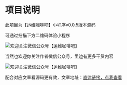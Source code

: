 # 项目说明

此项目为【运维咖啡吧】小程序v0.0.5版本源码

可通过扫描下方二维码体验小程序

![欢迎关注微信公众号【运维咖啡吧】](/images/miniprogram.jpg)

当然也欢迎你关注作者微信公众号，里边有更多干货内容

![欢迎关注微信公众号【运维咖啡吧】](/images/qrcode.jpg)


配合对应文章看源码更有效，文章地址：[直达链接，点我查看](https://mp.weixin.qq.com/s/fewb1jDso_FKPqhu9P1uHA)